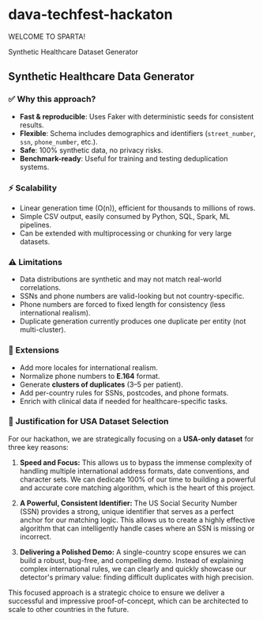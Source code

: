 # dava-techfest-hackaton
WELCOME TO SPARTA!

Synthetic Healthcare Dataset Generator


## Synthetic Healthcare Data Generator

### ✅ Why this approach?
- **Fast & reproducible**: Uses Faker with deterministic seeds for consistent results.
- **Flexible**: Schema includes demographics and identifiers (`street_number`, `ssn`, `phone_number`, etc.).
- **Safe**: 100% synthetic data, no privacy risks.
- **Benchmark-ready**: Useful for training and testing deduplication systems.

### ⚡ Scalability
- Linear generation time (O(n)), efficient for thousands to millions of rows.
- Simple CSV output, easily consumed by Python, SQL, Spark, ML pipelines.
- Can be extended with multiprocessing or chunking for very large datasets.

### ⚠️ Limitations
- Data distributions are synthetic and may not match real-world correlations.
- SSNs and phone numbers are valid-looking but not country-specific.
- Phone numbers are forced to fixed length for consistency (less international realism).
- Duplicate generation currently produces one duplicate per entity (not multi-cluster).

### 🚀 Extensions
- Add more locales for international realism.
- Normalize phone numbers to **E.164** format.
- Generate **clusters of duplicates** (3–5 per patient).
- Add per-country rules for SSNs, postcodes, and phone formats.
- Enrich with clinical data if needed for healthcare-specific tasks.

### 🎯 Justification for USA Dataset Selection

For our hackathon, we are strategically focusing on a **USA-only dataset** for three key reasons:

1.  **Speed and Focus:** This allows us to bypass the immense complexity of handling multiple international address formats, date conventions, and character sets. We can dedicate 100% of our time to building a powerful and accurate core matching algorithm, which is the heart of this project.

2.  **A Powerful, Consistent Identifier:** The US Social Security Number (SSN) provides a strong, unique identifier that serves as a perfect anchor for our matching logic. This allows us to create a highly effective algorithm that can intelligently handle cases where an SSN is missing or incorrect.

3.  **Delivering a Polished Demo:** A single-country scope ensures we can build a robust, bug-free, and compelling demo. Instead of explaining complex international rules, we can clearly and quickly showcase our detector's primary value: finding difficult duplicates with high precision.

This focused approach is a strategic choice to ensure we deliver a successful and impressive proof-of-concept, which can be architected to scale to other countries in the future.
